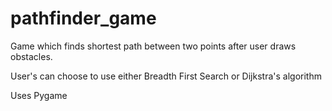 # pathfinder_game
Game which finds shortest path between two points after user draws obstacles.

User's can choose to use either Breadth First Search or Dijkstra's algorithm

Uses Pygame
